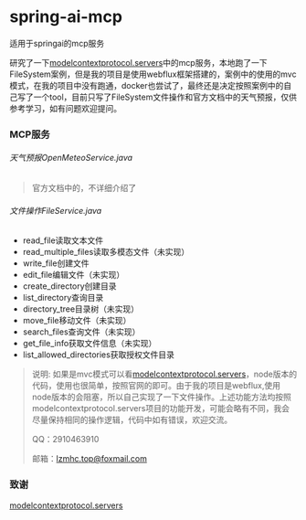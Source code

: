 # spring-ai-mcp
适用于springai的mcp服务

研究了一下[modelcontextprotocol.servers](https://github.com/modelcontextprotocol/servers/tree/main)中的mcp服务，本地跑了一下FileSystem案例，但是我的项目是使用webflux框架搭建的，案例中的使用的mvc模式，在我的项目中没有跑通，docker也尝试了，最终还是决定按照案例中的自己写了一个tool，目前只写了FileSystem文件操作和官方文档中的天气预报，仅供参考学习，如有问题欢迎提问。

### MCP服务

###### 天气预报OpenMeteoService.java

> 官方文档中的，不详细介绍了

###### 文件操作FileService.java

- read_file读取文本文件
- read_multiple_files读取多模态文件（未实现）
- write_file创建文件
- edit_file编辑文件（未实现）
- create_directory创建目录
- list_directory查询目录
- directory_tree目录树（未实现）
- move_file移动文件（未实现）
- search_files查询文件（未实现）
- get_file_info获取文件信息（未实现）
- list_allowed_directories获取授权文件目录

> 说明: 如果是mvc模式可以看[modelcontextprotocol.servers](https://github.com/modelcontextprotocol/servers/tree/main)，node版本的代码，使用也很简单，按照官网的即可。由于我的项目是webflux,使用node版本的会阻塞，所以自己实现了一下文件操作。上述功能方法均按照modelcontextprotocol.servers项目的功能开发，可能会略有不同，我会尽量保持相同的操作逻辑，代码中如有错误，欢迎交流。
>
> QQ：2910463910
>
> 邮箱：lzmhc.top@foxmail.com

### 致谢

[modelcontextprotocol.servers](https://github.com/modelcontextprotocol/servers/tree/main)

